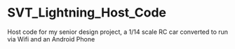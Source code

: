 SVT_Lightning_Host_Code
=======================

Host code for my senior design project, a 1/14 scale RC car converted to run via Wifi and an Android Phone
